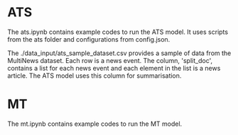 # ATS

The ats.ipynb contains example codes to run the ATS model. It uses scripts from the ats folder and configurations from config.json.

The ./data_input/ats_sample_dataset.csv provides a sample of data from the MultiNews dataset. Each row is a news event. The column, 'split_doc', contains a list for each news event and each element in the list is a news article. The ATS model uses this column for summarisation.

# MT

The mt.ipynb contains example codes to run the MT model.
